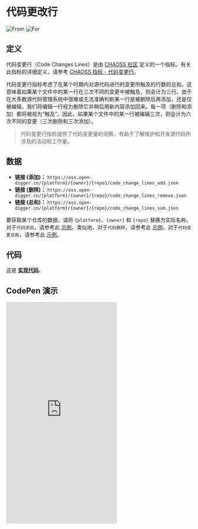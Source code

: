 # 代码更改行

![From](https://img.shields.io/badge/来自-CHAOSS-blue) ![For](https://img.shields.io/badge/用于-仓库-blue)

## 定义

代码变更行（Code Changes Lines）是由 [CHAOSS 社区](https://chaoss.community) 定义的一个指标。有关此指标的详细定义，请参考 [CHAOSS 指标 - 代码变更行](https://chaoss.community/zh-CN/kb/metric-code-changes-lines/)。

代码变更行指标考虑了在某个时期内对源代码进行的变更所触及的行数的总和。这意味着如果某个文件中的某一行在三次不同的变更中被触及，则会计为三行。由于在大多数源代码管理系统中很难或无法准确判断某一行是被删除后再添加，还是仅被编辑，我们将编辑一行视为删除它并稍后用新内容添加回来。每一项（删除和添加）都将被视为“触及”。因此，如果某个文件中的某一行被编辑三次，则会计为六次不同的变更（三次删除和三次添加）。

> 代码变更行指标提供了代码变更量的洞察，有助于了解维护和开发源代码所涉及的活动和工作量。

## 数据

- **链接 (添加)：** `https://oss.open-digger.cn/{platform}/{owner}/{repo}/code_change_lines_add.json`
- **链接 (删除)：** `https://oss.open-digger.cn/{platform}/{owner}/{repo}/code_change_lines_remove.json`
- **链接 (总和)：** `https://oss.open-digger.cn/{platform}/{owner}/{repo}/code_change_lines_sum.json`

要获取某个仓库的数据，请将 `{platform}`、`{owner}` 和 `{repo}` 替换为实际名称。对于`代码添加`，请参考此 [示例](https://oss.open-digger.cn/github/X-lab2017/open-digger/code_change_lines_add.json)。类似地，对于`代码删除`，请参考此 [示例](https://oss.open-digger.cn/github/X-lab2017/open-digger/code_change_lines_remove.json)，对于`代码变更总和`，请参考此 [示例](https://oss.open-digger.cn/github/X-lab2017/open-digger/code_change_lines_sum.json)。

## 代码

这是 [**实现代码**](https://github.com/X-lab2017/open-digger/blob/master/src/metrics/chaoss.ts#L94)。

## CodePen 演示

<iframe height="600" scrolling="no" title="OpenDigger - [CHAOSS] Code Change Lines" src="https://codepen.io/frank-zsy/embed/dyjByKL?default-tab=js%2Cresult&editable=true" frameborder="no" loading="lazy" allowtransparency="true" allowfullscreen="true">
  See the Pen <a href="https://codepen.io/frank-zsy/pen/dyjByKL">
  OpenDigger - [CHAOSS] Code Change Lines</a> by Frank Zhao (<a href="https://codepen.io/frank-zsy">@frank-zsy</a>)
  on <a href="https://codepen.io">CodePen</a>.
</iframe>
